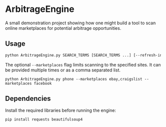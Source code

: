 # ArbitrageEngine

A small demonstration project showing how one might build a tool to scan
online marketplaces for potential arbitrage opportunities.

## Usage

```bash
python ArbitrageEngine.py SEARCH_TERMS [SEARCH_TERMS ...] [--refresh-interval SECONDS] [--marketplaces SITE[,SITE...]]
```

The optional `--marketplaces` flag limits scanning to the specified
sites. It can be provided multiple times or as a comma separated list.

```
python ArbitrageEngine.py phone --marketplaces ebay,craigslist --marketplaces facebook
```

## Dependencies

Install the required libraries before running the engine:

```bash
pip install requests beautifulsoup4
```
